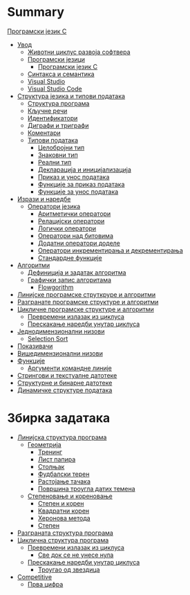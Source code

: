 # Summary

[Програмски језик C](./README.md)

- [Увод](./introduction.md)
  - [Животни циклус развоја софтвера](./sdlc.md)
  - [Програмски језици](./programminglanguages.md)
    - [Програмски језик C](./cprogramminglanguage.md)
  - [Синтакса и семантика](./syntaxandsemantics.md)
  - [Visual Studio](./visualstudio.md)
  - [Visual Studio Code](./vscode.md)
- [Структура језика и типови података](./clanguagestructure.md)
  - [Структура програма](./cprogramstructure.md)
  - [Кључне речи](./ckeywords.md)
  - [Идентификатори](./cidentifiers.md)
  - [Диграфи и триграфи](./digraphstrigraphs.md)
  - [Коментари](./comments.md)
  - [Типови података](./datatypes.md)
    - [Целобројни тип](./integertype.md)
    - [Знаковни тип](./charactertype.md)
    - [Реални тип](./floattype.md)
    - [Декларација и иницијализација](./declarationinitialization.md)
    - [Приказ и унос података]()
    - [Функције за приказ података]()
    - [Функције за унос података]()
- [Изрази и наредбе](./expressionsandcommands.md)
  - [Оператори језика](./operators.md)
    - [Аритметички оператори](./arithmeticoperators.md)
    - [Релацијски оператори]()
    - [Логички оператори]()
    - [Оператори над битовима](./bitwiseoperators.md)
    - [Додатни оператори доделе]()
    - [Оператори инкрементирања и декрементирања]()
    - [Стандардне функције]()
- [Алгоритми](./algorithms.md)
  - [Дефиниција и задатак алгоритма](./algorithmsdefinition.md)
  - [Графички запис алгоритама](./graphicalnotation.md)
    - [Flowgorithm](./flowgorithm.md)
- [Линијске програмске струткруре и алгоритми](./linearstructures.md)
- [Разгранате програмске структуре и алгоритми](./branchedstructures.md)
- [Цикличне програмске структуре и алгоритми](./loopstructures.md)
  - [Превремени излазак из циклуса](./loopbreak.md)
  - [Прескакање наредби унутар циклуса](./loopcontinue.md)
- [Једнодимензионални низови](./onedimensionalarrays.md)
  - [Selection Sort](./selectionsort.md)
- [Показивачи](./pointers.md)
- [Вишедимензионални низови](./multidimensionalarrays.md)
- [Функције](functions.md)
  - [Аргументи командне линије](./commandlinearguments.md)
- [Стрингови и текстуалне датотеке](./stringsandfiles.md)
- [Структурне и бинарне датотеке](./structuredbinaryfiles.md)
- [Динамичке структуре података](./dynamicstructures.md)

# Збирка задатака

- [Линијска структура програма](./wblinear.md)
  - [Геометрија](./wblgeometry.md)
    - [Тренинг](wblgeometry/training.md)
    - [Лист папира](wblgeometry/paper.md)
    - [Столњак](wblgeometry/tablecloth.md)
    - [Фудбалски терен](wblgeometry/footballfield.md)
    - [Растојање тачака](wblgeometry/distanceofpoints.md)
    - [Површина троугла датих темена](wblgeometry/areaoftrianglevertices.md)
  - [Степеновање и кореновање](./wbpowerroot.md)
    - [Степен и корен](./wbpowerroot/powerroot.md)
    - [Квадратни корен](./wbpowerroot/squareroot.md)
    - [Херонова метода](./wbpowerroot/heronsmethod.md)
    - [Степен](./wbpowerroot/power.md)
- [Разграната структура програма]()
- [Циклична структура програма](./wbloop.md)
  - [Превремени излазак из циклуса](wbloopbreak.md)
    - [Све док се не унесе нула](wbloopbreak/untilzero.md)
  - [Прескакање наредби унутар циклуса](wbloopcont.md)
    - [Троугао од звездица](wbloopcont/trianglestar.md)
- [Competitive](./competitive/README.md)
  - [Прва цифра](./competitive/prvacifra.md)
